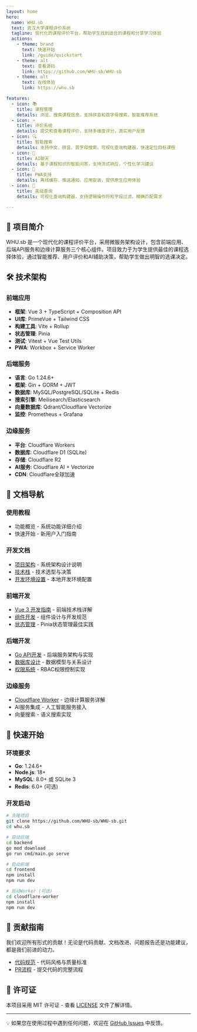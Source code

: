 ```yaml
---
layout: home
hero:
  name: WHU.sb
  text: 武汉大学课程评价系统
  tagline: 现代化的课程评价平台，帮助学生找到适合的课程和分享学习体验
  actions:
    - theme: brand
      text: 快速开始
      link: /guide/quickstart
    - theme: alt
      text: 查看源码
      link: https://github.com/WHU-sb/WHU-sb
    - theme: alt
      text: 在线体验
      link: https://whu.sb

features:
  - icon: 📚
    title: 课程管理
    details: 浏览、搜索课程信息，支持拼音和首字母搜索，智能推荐系统
  - icon: ⭐
    title: 评价系统
    details: 提交和查看课程评价，支持多维度评分，真实用户反馈
  - icon: 🔍
    title: 智能搜索
    details: 支持中文、拼音、首字母搜索，可视化查询构建器，快速定位目标课程
  - icon: 🤖
    title: AI聊天
    details: 基于课程知识的智能问答，支持流式响应，个性化学习建议
  - icon: 📱
    title: PWA支持
    details: 离线缓存、推送通知、应用安装，提供原生应用体验
  - icon: 🔧
    title: 高级查询
    details: 可视化查询构建器，支持逻辑操作符和字段过滤，精确匹配需求

---
```


## 🚀 项目简介

WHU.sb 是一个现代化的课程评价平台，采用微服务架构设计，包含前端应用、后端API服务和边缘计算服务三个核心组件。项目致力于为学生提供最佳的课程选择体验，通过智能推荐、用户评价和AI辅助决策，帮助学生做出明智的选课决定。

## 🛠️ 技术架构

<div class="tech-stack">

### 前端应用
- **框架**: Vue 3 + TypeScript + Composition API
- **UI库**: PrimeVue + Tailwind CSS
- **构建工具**: Vite + Rollup
- **状态管理**: Pinia
- **测试**: Vitest + Vue Test Utils
- **PWA**: Workbox + Service Worker

### 后端服务
- **语言**: Go 1.24.6+
- **框架**: Gin + GORM + JWT
- **数据库**: MySQL/PostgreSQL/SQLite + Redis
- **搜索引擎**: Meilisearch/Elasticsearch
- **向量数据库**: Qdrant/Cloudflare Vectorize
- **监控**: Prometheus + Grafana

### 边缘服务
- **平台**: Cloudflare Workers
- **数据库**: Cloudflare D1 (SQLite)
- **存储**: Cloudflare R2
- **AI服务**: Cloudflare AI + Vectorize
- **CDN**: Cloudflare全球加速

</div>

## 📖 文档导航

<div class="doc-sections">

### 使用教程
- 功能概览 - 系统功能详细介绍
- 快速开始 - 新用户入门指南

### 开发文档
- [项目架构](/dev/architecture) - 系统架构设计说明
- [技术栈](/dev/tech-stack) - 技术选型与决策
- [开发环境设置](/dev/development-setup) - 本地开发环境配置

### 前端开发
- [Vue 3 开发指南](/dev/frontend/) - 前端技术栈详解
- [组件开发](/dev/frontend/components) - 组件设计与开发规范
- [状态管理](/dev/frontend/state-management) - Pinia状态管理最佳实践

### 后端开发
- [Go API开发](/dev/backend/) - 后端服务架构与实现
- [数据库设计](/dev/backend/database) - 数据模型与关系设计
- [权限系统](/dev/backend/rbac) - RBAC权限控制实现

### 边缘服务
- [Cloudflare Worker](/dev/cloudflare/) - 边缘计算服务详解
- AI服务集成 - 人工智能服务接入
- 向量搜索 - 语义搜索实现

</div>

## 🚀 快速开始

### 环境要求
- **Go**: 1.24.6+
- **Node.js**: 18+
- **MySQL**: 8.0+ 或 SQLite 3
- **Redis**: 6.0+ (可选)

### 开发启动
```bash
# 克隆项目
git clone https://github.com/WHU-sb/WHU-sb.git
cd whu.sb

# 启动后端
cd backend
go mod download
go run cmd/main.go serve

# 启动前端
cd frontend
npm install
npm run dev

# 启动Worker (可选)
cd cloudflare-worker
npm install
npm run dev
```

## 🤝 贡献指南

我们欢迎所有形式的贡献！无论是代码贡献、文档改进、问题报告还是功能建议，都是我们前进的动力。

- [代码规范](/dev/repo/code-standards) - 代码风格与质量标准
- [PR流程](/dev/repo/pr-workflow) - 提交代码的完整流程

## 📄 许可证

本项目采用 MIT 许可证 - 查看 [LICENSE](https://github.com/WHU-sb/WHU-sb/blob/main/LICENSE) 文件了解详情。

---

<div class="footer-note">
<p>💡 如果您在使用过程中遇到任何问题，欢迎在 <a href="https://github.com/WHU-sb/WHU-sb/issues">GitHub Issues</a> 中反馈。</p>
</div>
